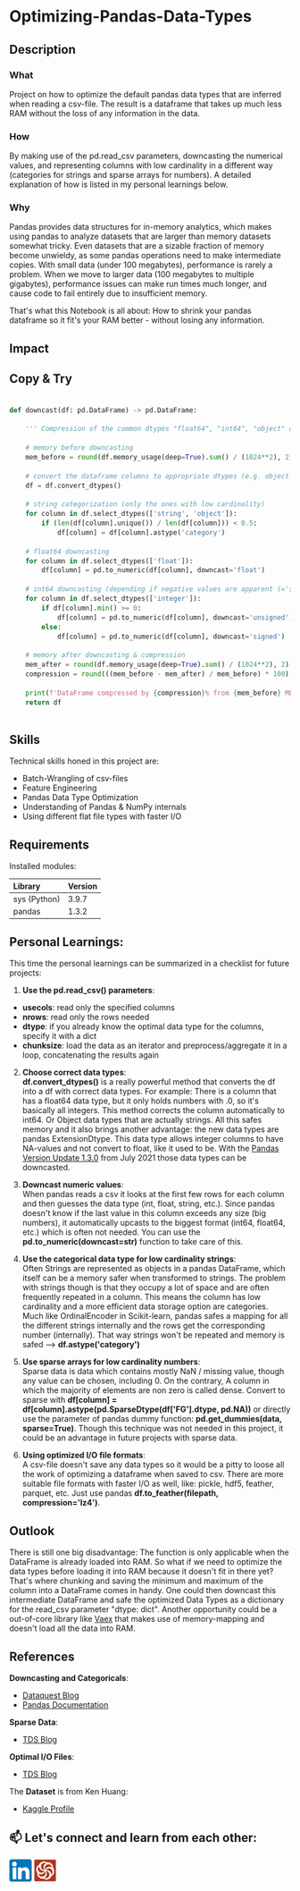 # Optimizing-Pandas-Data-Types

## Description

### What
Project on how to optimize the default pandas data types that are inferred when reading a csv-file. The result is a dataframe that takes up much less RAM without the loss of any information in the data.

### How
By making use of the pd.read_csv parameters, downcasting the numerical values, and representing columns with low cardinality in a different way (categories for strings and sparse arrays for numbers). A detailed explanation of how is listed in my personal learnings below.

### Why
Pandas provides data structures for in-memory analytics, which makes using pandas to analyze datasets that are larger than memory datasets somewhat tricky. Even datasets that are a sizable fraction of memory become unwieldy, as some pandas operations need to make intermediate copies. With small data (under 100 megabytes), performance is rarely a problem. When we move to larger data (100 megabytes to multiple gigabytes), performance issues can make run times much longer, and cause code to fail entirely due to insufficient memory.

That's what this Notebook is all about: How to shrink your pandas dataframe so it fit's your RAM better - without losing any information.

## Impact



## Copy & Try

```python

def downcast(df: pd.DataFrame) -> pd.DataFrame:
    
    ''' Compression of the common dtypes "float64", "int64", "object" or "string" '''

    # memory before downcasting
    mem_before = round(df.memory_usage(deep=True).sum() / (1024**2), 2)

    # convert the dataframe columns to appropriate dtypes (e.g. object to string, or 1.0 float to 1 integer, etc.)
    df = df.convert_dtypes()

    # string categorization (only the ones with low cardinality)
    for column in df.select_dtypes(['string', 'object']):
        if (len(df[column].unique()) / len(df[column])) < 0.5:
            df[column] = df[column].astype('category')

    # float64 downcasting
    for column in df.select_dtypes(['float']):
        df[column] = pd.to_numeric(df[column], downcast='float')

    # int64 downcasting (depending if negative values are apparent (='signed') or only >=0 (='unsigned'))
    for column in df.select_dtypes(['integer']):
        if df[column].min() >= 0:
            df[column] = pd.to_numeric(df[column], downcast='unsigned')
        else:
            df[column] = pd.to_numeric(df[column], downcast='signed')

    # memory after downcasting & compression
    mem_after = round(df.memory_usage(deep=True).sum() / (1024**2), 2)
    compression = round(((mem_before - mem_after) / mem_before) * 100)

    print(f'DataFrame compressed by {compression}% from {mem_before} MB down to {mem_after} MB.')
    return df
    
```

## Skills
Technical skills honed in this project are:
- Batch-Wrangling of csv-files
- Feature Engineering
- Pandas Data Type Optimization
- Understanding of Pandas & NumPy internals
- Using different flat file types with faster I/O

## Requirements
Installed modules:

| Library            | Version |
| :---               | --- |
| sys (Python)       | 3.9.7 | 
| pandas             | 1.3.2 |

## Personal Learnings:
This time the personal learnings can be summarized in a checklist for future projects:
1. **Use the pd.read_csv() parameters**:
  - **usecols**: read only the specified columns
  - **nrows**: read only the rows needed
  - **dtype**: if you already know the optimal data type for the columns, specify it with a dict
  - **chunksize**: load the data as an iterator and preprocess/aggregate it in a loop, concatenating the results again

2. **Choose correct data types**: <br/>
**df.convert_dtypes()** is a really powerful method that converts the df into a df with correct data types. For example: There is a column that has a float64 data type, but it only holds numbers with .0, so it's basically all integers. This method corrects the column automatically to int64. Or Object data types that are actually strings. All this safes memory and it also brings another advantage: the new data types are pandas ExtensionDtype. This data type allows integer columns to have NA-values and not convert to float, like it used to be. With the [Pandas Version Update 1.3.0](https://pandas.pydata.org/docs/whatsnew/v1.3.0.html) from July 2021 those data types can be downcasted.

3. **Downcast numeric values**: <br/>
When pandas reads a csv it looks at the first few rows for each column and then guesses the data type (int, float, string, etc.). Since pandas doesn't know if the last value in this column exceeds any size (big numbers), it automatically upcasts to the biggest format (int64, float64, etc.) which is often not needed. You can use the **pd.to_numeric(downcast=str)** function to take care of this.

4. **Use the categorical data type for low cardinality strings**: <br/>
Often Strings are represented as objects in a pandas DataFrame, which itself can be a memory safer when transformed to strings. The problem with strings though is that they occupy a lot of space and are often frequently repeated in a column. This means the column has low cardinality and a more efficient data storage option are categories. Much like OrdinalEncoder in Scikit-learn, pandas safes a mapping for all the different strings internally and the rows get the corresponding number (internally). That way strings won't be repeated and memory is safed --> **df.astype('category')**

5. **Use sparse arrays for low cardinality numbers**: <br/>
Sparse data is data which contains mostly NaN / missing value, though any value can be chosen, including 0. On the contrary, A column in which the majority of elements are non zero is called dense. Convert to sparse with **df[column] = df[column].astype(pd.SparseDtype(df['FG'].dtype, pd.NA))** or directly use the parameter of pandas dummy function: **pd.get_dummies(data, sparse=True)**. Though this technique was not needed in this project, it could be an advantage in future projects with sparse data.

6. **Using optimized I/O file formats**: <br/>
A csv-file doesn't save any data types so it would be a pitty to loose all the work of optimizing a dataframe when saved to csv. There are more suitable file formats with faster I/O as well, like: pickle, hdf5, feather, parquet, etc. Just use pandas **df.to_feather(filepath, compression='lz4')**.

## Outlook
There is still one big disadvantage: The function is only applicable when the DataFrame is already loaded into RAM. So what if we need to optimize the data types before loading it into RAM because it doesn't fit in there yet? That's where chunking and saving the minimum and maximum of the column into a DataFrame comes in handy. One could then downcast this intermediate DataFrame and safe the optimized Data Types as a dictionary for the read_csv parameter "dtype: dict". Another opportunity could be a out-of-core library like [Vaex](https://vaex.io/docs/index.html) that makes use of memory-mapping and doesn't load all the data into RAM.


## References
**Downcasting and Categoricals**:
- [Dataquest Blog](https://www.dataquest.io/blog/pandas-big-data/)
- [Pandas Documentation](https://pandas.pydata.org/pandas-docs/stable/user_guide/scale.html#)

**Sparse Data**:
- [TDS Blog](https://towardsdatascience.com/working-with-sparse-data-sets-in-pandas-and-sklearn-d26c1cfbe067)

**Optimal I/O Files**:
- [TDS Blog](https://towardsdatascience.com/the-best-format-to-save-pandas-data-414dca023e0d)

The **Dataset** is from Ken Huang: 
- [Kaggle Profile](https://www.kaggle.com/kenhuang41/nba-basic-game-data-by-player)


## 📫 Let's connect and learn from each other:

[<img src="https://github.com/kevin-goetz/kevin-goetz/blob/main/LinkedIn Logo.png" height="40em" align="center" alt="Connect with Me on LinkedIn" title="Connect with Me on LinkedIn"/>](https://linkedin.com/in/kgötz) [<img src="https://github.com/kevin-goetz/kevin-goetz/blob/main/Codewars Logo.svg" height="40em" align="center" alt="Connect with Me on Codewars" title="Connect with Me on Codewars"/>](https://www.codewars.com/users/kevin-goetz)

